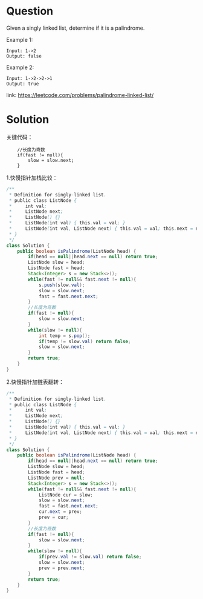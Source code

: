 # Question
Given a singly linked list, determine if it is a palindrome.

Example 1:
    
    Input: 1->2
    Output: false
Example 2:
    
    Input: 1->2->2->1
    Output: true

link: https://leetcode.com/problems/palindrome-linked-list/

# Solution
关键代码：

        //长度为奇数
        if(fast != null){
            slow = slow.next;
        }
1.快慢指针加栈比较：
```java
/**
 * Definition for singly-linked list.
 * public class ListNode {
 *     int val;
 *     ListNode next;
 *     ListNode() {}
 *     ListNode(int val) { this.val = val; }
 *     ListNode(int val, ListNode next) { this.val = val; this.next = next; }
 * }
 */
class Solution {
    public boolean isPalindrome(ListNode head) {
        if(head == null||head.next == null) return true;
        ListNode slow = head;
        ListNode fast = head;
        Stack<Integer> s = new Stack<>();
        while(fast != null&& fast.next != null){
            s.push(slow.val);
            slow = slow.next;
            fast = fast.next.next;
        }
        //长度为奇数
        if(fast != null){
            slow = slow.next;
        }
        while(slow != null){
            int temp = s.pop();
            if(temp != slow.val) return false;
            slow = slow.next;
        }
        return true;
    }
}
```
2.快慢指针加链表翻转：
```java
/**
 * Definition for singly-linked list.
 * public class ListNode {
 *     int val;
 *     ListNode next;
 *     ListNode() {}
 *     ListNode(int val) { this.val = val; }
 *     ListNode(int val, ListNode next) { this.val = val; this.next = next; }
 * }
 */
class Solution {
    public boolean isPalindrome(ListNode head) {
        if(head == null||head.next == null) return true;
        ListNode slow = head;
        ListNode fast = head;
        ListNode prev = null;
        Stack<Integer> s = new Stack<>();
        while(fast != null&& fast.next != null){
            ListNode cur = slow;
            slow = slow.next;
            fast = fast.next.next;
            cur.next = prev;
            prev = cur;
        }
        //长度为奇数
        if(fast != null){
            slow = slow.next;
        }
        while(slow != null){
            if(prev.val != slow.val) return false;
            slow = slow.next;
            prev = prev.next;
        }
        return true;
    }
}
```